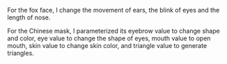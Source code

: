 For the fox face, I change the movement of ears, the blink of eyes and the length of nose.

For the Chinese mask, I parameterized its eyebrow value to change shape and color, eye value to change the shape of eyes, mouth value to open mouth, skin value to change skin color, and triangle value to generate triangles.